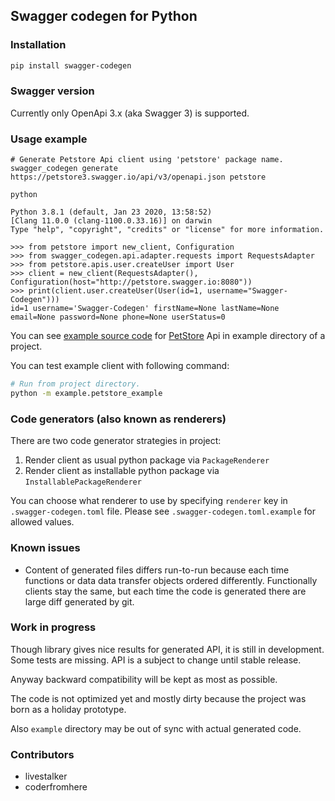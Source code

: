 ## Swagger codegen for Python

### Installation

```bash
pip install swagger-codegen
```

### Swagger version

Currently only OpenApi 3.x (aka Swagger 3) is supported. 

### Usage example

```
# Generate Petstore Api client using 'petstore' package name.
swagger_codegen generate https://petstore3.swagger.io/api/v3/openapi.json petstore

python

Python 3.8.1 (default, Jan 23 2020, 13:58:52) 
[Clang 11.0.0 (clang-1100.0.33.16)] on darwin
Type "help", "copyright", "credits" or "license" for more information.

>>> from petstore import new_client, Configuration
>>> from swagger_codegen.api.adapter.requests import RequestsAdapter
>>> from petstore.apis.user.createUser import User
>>> client = new_client(RequestsAdapter(), Configuration(host="http://petstore.swagger.io:8080"))
>>> print(client.user.createUser(User(id=1, username="Swagger-Codegen")))
id=1 username='Swagger-Codegen' firstName=None lastName=None email=None password=None phone=None userStatus=0
```

You can see [example source code](https://github.com/asyncee/swagger_codegen/tree/master/example)
for [PetStore](http://petstore.swagger.io:8080/) Api in example directory of a project.

You can test example client with following command:

```bash
# Run from project directory.
python -m example.petstore_example 
```

### Code generators (also known as renderers)

There are two code generator strategies in project:

1. Render client as usual python package via `PackageRenderer`
2. Render client as installable python package via `InstallablePackageRenderer`

You can choose what renderer to use by specifying `renderer` key in `.swagger-codegen.toml`
file. Please see `.swagger-codegen.toml.example` for allowed values.

### Known issues

- Content of generated files differs run-to-run because each time functions or data
data transfer objects ordered differently. Functionally clients stay the same, but
each time the code is generated there are large diff generated by git.

### Work in progress

Though library gives nice results for generated API, it is still in development.
Some tests are missing. API is a subject to change until stable release.

Anyway backward compatibility will be kept as most as possible.

The code is not optimized yet and mostly dirty because the project was born
as a holiday prototype.

Also `example` directory may be out of sync with actual generated code.

### Contributors

- livestalker
- coderfromhere
